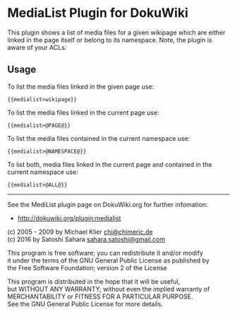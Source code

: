 # MediaList Plugin for DokuWiki

This plugin shows a list of media files for a given wikipage which are
either linked in the page itself or belong to its namespace.
Note, the plugin is aware of your ACLs.

## Usage
To list the media files linked in the given page use:

    {{medialist>wikipage}}

To list the media files linked in the current page use:

    {{medialist>@PAGE@}}

To list the media files contained in the current namespace use:

    {{medialist>@NAMESPACE@}}

To list both, media files linked in the current page and contained in the current namespace use:

    {{medialist>@ALL@}}

----

See the MediList plugin page on DokuWiki.org for further infomation:

  * http://dokuwiki.org/plugin:medialist

(c) 2005 - 2009 by Michael Klier <chi@chimeric.de>  
(c) 2016        by Satoshi Sahara <sahara.satoshi@gmail.com>  

This program is free software; you can redistribute it and/or modify  
it under the terms of the GNU General Public License as published by  
the Free Software Foundation; version 2 of the License

This program is distributed in the hope that it will be useful,  
but WITHOUT ANY WARRANTY; without even the implied warranty of  
MERCHANTABILITY or FITNESS FOR A PARTICULAR PURPOSE.  
See the GNU General Public License for more details.

